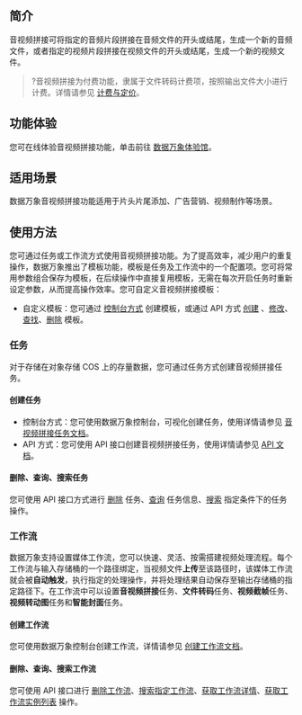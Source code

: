 ## 简介

音视频拼接可将指定的音频片段拼接在音频文件的开头或结尾，生成一个新的音频文件，或者指定的视频片段拼接在视频文件的开头或结尾，生成一个新的视频文件。
>?音视频拼接为付费功能，隶属于文件转码计费项，按照输出文件大小进行计费。详情请参见 [计费与定价](https://cloud.tencent.com/document/product/460/6970#.E5.AA.92.E4.BD.93.E5.A4.84.E7.90.86.E8.B4.B9.E7.94.A8)。

## 功能体验

您可在线体验音视频拼接功能，单击前往 [数据万象体验馆](https://cloud.tencent.com/act/pro/ciExhibition)。

## 适用场景
数据万象音视频拼接功能适用于片头片尾添加、广告营销、视频制作等场景。

## 使用方法

您可通过任务或工作流方式使用音视频拼接功能。为了提高效率，减少用户的重复操作，数据万象推出了模板功能，模板是任务及工作流中的一个配置项。您可将常用参数组合保存为模板，在后续操作中直接复用模板，无需在每次开启任务时重新设定参数，从而提高操作效率。您可自定义音视频拼接模板：
- 自定义模板：您可通过 [控制台方式](https://cloud.tencent.com/document/product/460/46490) 创建模板，或通过 API 方式 [创建](https://cloud.tencent.com/document/product/460/49163) 、[修改](https://cloud.tencent.com/document/product/460/49166)、[查找](https://cloud.tencent.com/document/product/460/49165)、[删除](https://cloud.tencent.com/document/product/460/49164) 模板。


### 任务

对于存储在对象存储 COS 上的存量数据，您可通过任务方式创建音视频拼接任务。

#### 创建任务

- 控制台方式：您可使用数据万象控制台，可视化创建任务，使用详情请参见 [音视频拼接任务文档](https://cloud.tencent.com/document/product/460/46489)。
-  API 方式：您可使用 API 接口创建音视频拼接任务，使用详情请参见 [API 文档](https://cloud.tencent.com/document/product/460/49168)。

#### 删除、查询、搜索任务

您可使用 API 接口方式进行 [删除](https://cloud.tencent.com/document/product/460/49172) 任务、[查询](https://cloud.tencent.com/document/product/460/49170) 任务信息、[搜索](https://cloud.tencent.com/document/product/460/49171) 指定条件下的任务操作。

### 工作流

数据万象支持设置媒体工作流，您可以快速、灵活、按需搭建视频处理流程。每个工作流与输入存储桶的一个路径绑定，当视频文件**上传**至该路径时，该媒体工作流就会被**自动触发**，执行指定的处理操作，并将处理结果自动保存至输出存储桶的指定路径下。在工作流中可以设置**音视频拼接**任务、**文件转码**任务、**视频截帧**任务、 **视频转动图**任务和**智能封面**任务。
#### 创建工作流

您可使用数据万象控制台创建工作流，详情请参见 [创建工作流文档](https://cloud.tencent.com/document/product/460/46488#.E5.88.9B.E5.BB.BA.E5.B7.A5.E4.BD.9C.E6.B5.81)。

#### 删除、查询、搜索工作流

您可使用 API 接口进行 [删除工作流](https://cloud.tencent.com/document/product/460/45947)、[搜索指定工作流](https://cloud.tencent.com/document/product/460/45948)、[获取工作流详情](https://cloud.tencent.com/document/product/460/45949)、[获取工作流实例列表](https://cloud.tencent.com/document/product/460/45950) 操作。
